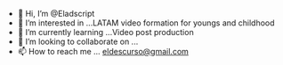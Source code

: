 - 👋 Hi, I’m @Eladscript
- 👀 I’m interested in ...LATAM video formation for youngs and childhood
- 🌱 I’m currently learning ...Video post production
- 💞️ I’m looking to collaborate on ...
- 📫 How to reach me ... eldescurso@gmail.com

<!---
Eladscript/Eladscript is a ✨ special ✨ repository because its `README.md` (this file) appears on your GitHub profile.
You can click the Preview link to take a look at your changes.
--->
